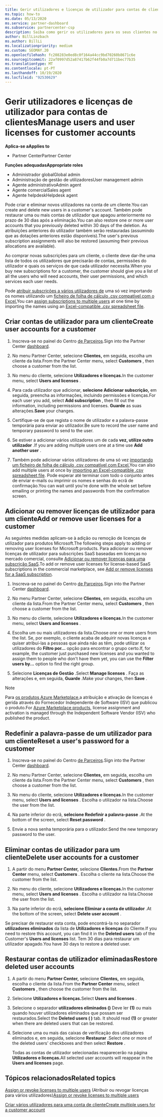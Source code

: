 ```yaml
---
title: Gerir utilizadores e licenças de utilizador para contas de clientes
ms.topic: how-to
ms.date: 05/13/2020
ms.service: partner-dashboard
ms.subservice: partnercenter-csp
description: Saiba como gerir os utilizadores para os seus clientes no Partner Center, como criar contas de utilizador, adicionar ou remover licenças de utilizador, redefinir as palavras-passe do utilizador e eliminar ou restaurar as contas do utilizador.
author: BillLinzbach
ms.author: BillLi
ms.localizationpriority: medium
ms.custom: SEOMAY.20
ms.openlocfilehash: fc208283e0ed8c0f164a44cc9bd70260b8671c6e
ms.sourcegitcommit: 22af0997d52a87417b62f44fb0a7d711bec77b35
ms.translationtype: MT
ms.contentlocale: pt-PT
ms.lasthandoff: 10/19/2020
ms.locfileid: "92530629"
---
```

# <a name="manage-users-and-user-licenses-for-customer-accounts"></a><span data-ttu-id="11939-103">Gerir utilizadores e licenças de utilizador para contas de clientes</span><span class="sxs-lookup"><span data-stu-id="11939-103">Manage users and user licenses for customer accounts</span></span>

<span data-ttu-id="11939-104">**Aplica-se a**</span><span class="sxs-lookup"><span data-stu-id="11939-104">**Applies to**</span></span>

- <span data-ttu-id="11939-105">Partner Center</span><span class="sxs-lookup"><span data-stu-id="11939-105">Partner Center</span></span>

<span data-ttu-id="11939-106">**Funções adequadas**</span><span class="sxs-lookup"><span data-stu-id="11939-106">**Appropriate roles**</span></span>

- <span data-ttu-id="11939-107">Administrador global</span><span class="sxs-lookup"><span data-stu-id="11939-107">Global admin</span></span>
- <span data-ttu-id="11939-108">Administração de gestão de utilizadores</span><span class="sxs-lookup"><span data-stu-id="11939-108">User management admin</span></span>
- <span data-ttu-id="11939-109">Agente administrativo</span><span class="sxs-lookup"><span data-stu-id="11939-109">Admin agent</span></span>
- <span data-ttu-id="11939-110">Agente comercial</span><span class="sxs-lookup"><span data-stu-id="11939-110">Sales agent</span></span>
- <span data-ttu-id="11939-111">Agente helpdesk</span><span class="sxs-lookup"><span data-stu-id="11939-111">Helpdesk agent</span></span>

<span data-ttu-id="11939-112">Pode criar e eliminar novos utilizadores na conta de um cliente.</span><span class="sxs-lookup"><span data-stu-id="11939-112">You can create and delete new users in a customer's account.</span></span> <span data-ttu-id="11939-113">Também pode restaurar uma ou mais contas de utilizador que apagou anteriormente no prazo de 30 dias após a eliminação.</span><span class="sxs-lookup"><span data-stu-id="11939-113">You can also restore one or more user accounts that you previously deleted within 30 days of the deletion.</span></span> <span data-ttu-id="11939-114">As atribuições anteriores do utilizador também serão restauradas (assumindo que as dotações anteriores estão disponíveis).</span><span class="sxs-lookup"><span data-stu-id="11939-114">The user's previous subscription assignments will also be restored (assuming their previous allocations are available).</span></span>

<span data-ttu-id="11939-115">Ao comprar novas subscrições para um cliente, o cliente deve dar-lhe uma lista de todos os utilizadores que precisarão de contas, permissões do utilizador e quais os serviços de que cada utilizador necessita.</span><span class="sxs-lookup"><span data-stu-id="11939-115">When you buy new subscriptions for a customer, the customer should give you a list of all the users who will need accounts, their user permissions, and which services each user needs.</span></span>  

<span data-ttu-id="11939-116">Pode [atribuir subscrições a vários utilizadores de](bulk-license-provisioning-for-multiple-users.md) uma só vez importando os nomes utilizando um [ficheiro de folha de cálculo .csv compatível com o Excel.](adding-multiple-users-to-a-customer-account.md)</span><span class="sxs-lookup"><span data-stu-id="11939-116">You can [assign subscriptions to multiple users](bulk-license-provisioning-for-multiple-users.md) at one time by importing the names using an [Excel-compatible .csv spreadsheet file](adding-multiple-users-to-a-customer-account.md).</span></span>

<a href="" id="createuseraccounts"></a>

## <a name="create-user-accounts-for-a-customer"></a><span data-ttu-id="11939-117">Criar contas de utilizador para um cliente</span><span class="sxs-lookup"><span data-stu-id="11939-117">Create user accounts for a customer</span></span>

1. <span data-ttu-id="11939-118">Inscreva-se no painel do Centro [de Parceiros](https://partner.microsoft.com/dashboard).</span><span class="sxs-lookup"><span data-stu-id="11939-118">Sign into the Partner Center [dashboard](https://partner.microsoft.com/dashboard).</span></span>

2. <span data-ttu-id="11939-119">No menu Partner Center, selecione **Clientes,** em seguida, escolha um cliente da lista.</span><span class="sxs-lookup"><span data-stu-id="11939-119">From the Partner Center menu, select **Customers** , then choose a customer from the list.</span></span>

3. <span data-ttu-id="11939-120">No menu do cliente, selecione **Utilizadores e licenças.**</span><span class="sxs-lookup"><span data-stu-id="11939-120">In the customer menu, select **Users and licenses** .</span></span>

4. <span data-ttu-id="11939-121">Para cada utilizador que adicionar, **selecione Adicionar subscrição,** em seguida, preencha as informações, incluindo permissões e licenças.</span><span class="sxs-lookup"><span data-stu-id="11939-121">For each user you add, select **Add subscription** , then fill out the information, including permissions and licenses.</span></span> <span data-ttu-id="11939-122">**Guarde** as suas alterações.</span><span class="sxs-lookup"><span data-stu-id="11939-122">**Save** your changes.</span></span>

5. <span data-ttu-id="11939-123">Certifique-se de que regista o nome de utilizador e a palavra-passe temporária para enviar ao utilizador.</span><span class="sxs-lookup"><span data-stu-id="11939-123">Be sure to record the user name and temporary password to send to the user.</span></span>

6. <span data-ttu-id="11939-124">Se estiver a adicionar vários utilizadores um de cada **vez, utilize outro utilizador** .</span><span class="sxs-lookup"><span data-stu-id="11939-124">If you are adding multiple users one at a time use **Add another user** .</span></span>

7. <span data-ttu-id="11939-125">Também pode adicionar vários utilizadores de uma só vez [importando um ficheiro de folha de cálculo .csv compatível com Excel.](adding-multiple-users-to-a-customer-account.md)</span><span class="sxs-lookup"><span data-stu-id="11939-125">You can also add multiple users at once by [importing an Excel-compatible .csv spreadsheet file](adding-multiple-users-to-a-customer-account.md).</span></span> <span data-ttu-id="11939-126">Pode esperar até terminar com todo o conjunto antes de enviar e-mails ou imprimir os nomes e senhas do ecrã de confirmação.</span><span class="sxs-lookup"><span data-stu-id="11939-126">You can wait until you're done with the whole set before emailing or printing the names and passwords from the confirmation screen.</span></span>

<a href="" id="userlicensing"></a>

## <a name="add-or-remove-user-licenses-for-a-customer"></a><span data-ttu-id="11939-127">Adicionar ou remover licenças de utilizador para um cliente</span><span class="sxs-lookup"><span data-stu-id="11939-127">Add or remove user licenses for a customer</span></span>

<span data-ttu-id="11939-128">As seguintes medidas aplicam-se à adição ou remoção de licenças de utilizador para produtos Microsoft.</span><span class="sxs-lookup"><span data-stu-id="11939-128">The following steps apply to adding or removing user licenses for Microsoft products.</span></span> <span data-ttu-id="11939-129">Para adicionar ou remover licenças de utilizador para subscrições SaaS baseadas em licenças no mercado comercial, consulte [Adicionar ou remover licenças para uma subscrição SaaS](csp-commercial-marketplace-manage.md#add-or-remove-licenses-for-a-saas-subscription).</span><span class="sxs-lookup"><span data-stu-id="11939-129">To add or remove user licenses for license-based SaaS subscriptions in the commercial marketplace, see [Add or remove licenses for a SaaS subscription](csp-commercial-marketplace-manage.md#add-or-remove-licenses-for-a-saas-subscription).</span></span>

1. <span data-ttu-id="11939-130">Inscreva-se no painel do Centro [de Parceiros](https://partner.microsoft.com/dashboard).</span><span class="sxs-lookup"><span data-stu-id="11939-130">Sign into the Partner Center [dashboard](https://partner.microsoft.com/dashboard).</span></span>

2. <span data-ttu-id="11939-131">No menu Partner Center, selecione **Clientes,** em seguida, escolha um cliente da lista.</span><span class="sxs-lookup"><span data-stu-id="11939-131">From the Partner Center menu, select **Customers** , then choose a customer from the list.</span></span>

3. <span data-ttu-id="11939-132">No menu do cliente, selecione **Utilizadores e licenças.**</span><span class="sxs-lookup"><span data-stu-id="11939-132">In the customer menu, select **Users and licenses** .</span></span>

4. <span data-ttu-id="11939-133">Escolha um ou mais utilizadores da lista.</span><span class="sxs-lookup"><span data-stu-id="11939-133">Choose one or more users from the list.</span></span> <span data-ttu-id="11939-134">Se, por exemplo, o cliente acaba de adquirir novas licenças e quiser atribuí-las a pessoas que ainda não as têm, pode utilizar os utilizadores do **Filtro por...** opção para encontrar o grupo certo.</span><span class="sxs-lookup"><span data-stu-id="11939-134">If, for example, the customer just purchased new licenses and you wanted to assign them to people who don't have them yet, you can use the **Filter users by...** option to find the right group.</span></span>

5. <span data-ttu-id="11939-135">Selecione **Licenças de Gestão** .</span><span class="sxs-lookup"><span data-stu-id="11939-135">Select **Manage licenses** .</span></span> <span data-ttu-id="11939-136">Faça as alterações e, em seguida, **Guarde** .</span><span class="sxs-lookup"><span data-stu-id="11939-136">Make your changes, then **Save** .</span></span>

> [!NOTE]
> <span data-ttu-id="11939-137">Para [os produtos Azure Marketplace,](csp-commercial-marketplace-manage.md#assign-licenses-and-activate-a-subscription-on-behalf-of-a-customer)a atribuição e ativação de licenças é gerida através do Fornecedor Independente de Software (ISV) que publicou o produto.</span><span class="sxs-lookup"><span data-stu-id="11939-137">For [Azure Marketplace products](csp-commercial-marketplace-manage.md#assign-licenses-and-activate-a-subscription-on-behalf-of-a-customer), license assignment and activation is managed through the Independent Software Vendor (ISV) who published the product.</span></span>

<a href="" id="resetpassword"></a>

## <a name="reset-a-users-password-for-a-customer"></a><span data-ttu-id="11939-138">Redefinir a palavra-passe de um utilizador para um cliente</span><span class="sxs-lookup"><span data-stu-id="11939-138">Reset a user's password for a customer</span></span>

1. <span data-ttu-id="11939-139">Inscreva-se no painel do Centro [de Parceiros](https://partner.microsoft.com/dashboard).</span><span class="sxs-lookup"><span data-stu-id="11939-139">Sign into the Partner Center [dashboard](https://partner.microsoft.com/dashboard).</span></span>

2. <span data-ttu-id="11939-140">No menu Partner Center, selecione **Clientes,** em seguida, escolha um cliente da lista.</span><span class="sxs-lookup"><span data-stu-id="11939-140">From the Partner Center menu, select **Customers** , then choose a customer from the list.</span></span>

3.  <span data-ttu-id="11939-141">No menu do cliente, selecione **Utilizadores e licenças.**</span><span class="sxs-lookup"><span data-stu-id="11939-141">In the customer menu, select **Users and licenses** .</span></span> <span data-ttu-id="11939-142">Escolha o utilizador na lista.</span><span class="sxs-lookup"><span data-stu-id="11939-142">Choose the user from the list.</span></span>

4.  <span data-ttu-id="11939-143">Na parte inferior do ecrã, **selecione Redefinir a palavra-passe** .</span><span class="sxs-lookup"><span data-stu-id="11939-143">At the bottom of the screen, select **Reset password** .</span></span> 

5.  <span data-ttu-id="11939-144">Envie a nova senha temporária para o utilizador.</span><span class="sxs-lookup"><span data-stu-id="11939-144">Send the new temporary password to the user.</span></span>

<a href="" id="deleteuseraccounts"></a>

## <a name="delete-user-accounts-for-a-customer"></a><span data-ttu-id="11939-145">Eliminar contas de utilizador para um cliente</span><span class="sxs-lookup"><span data-stu-id="11939-145">Delete user accounts for a customer</span></span>

1.  <span data-ttu-id="11939-146">A partir do menu **Partner Center,** selecione **Clientes.**</span><span class="sxs-lookup"><span data-stu-id="11939-146">From the **Partner Center** menu, select **Customers** .</span></span> <span data-ttu-id="11939-147">Escolha o cliente na lista.</span><span class="sxs-lookup"><span data-stu-id="11939-147">Choose the customer from the list.</span></span>

2.  <span data-ttu-id="11939-148">No menu do cliente, selecione **Utilizadores e licenças.**</span><span class="sxs-lookup"><span data-stu-id="11939-148">In the customer menu, select **Users and licenses** .</span></span> <span data-ttu-id="11939-149">Escolha o utilizador na lista.</span><span class="sxs-lookup"><span data-stu-id="11939-149">Choose the user from the list.</span></span>

3.  <span data-ttu-id="11939-150">Na parte inferior do ecrã, **selecione Eliminar a conta de utilizador** .</span><span class="sxs-lookup"><span data-stu-id="11939-150">At the bottom of the screen, select **Delete user account** .</span></span>

<span data-ttu-id="11939-151">Se precisar de restaurar esta conta, pode encontrá-la no separador **utilizadores eliminados** da lista de **Utilizadores e licenças** do Cliente.</span><span class="sxs-lookup"><span data-stu-id="11939-151">If you need to restore this account, you can find it in the **Deleted users** tab of the Customer's **Users and licenses** list.</span></span> <span data-ttu-id="11939-152">Tem 30 dias para restaurar um utilizador apagado.</span><span class="sxs-lookup"><span data-stu-id="11939-152">You have 30 days to restore a deleted user.</span></span>

<a href="" id="restoreuseraccounts"></a>

## <a name="restore-deleted-user-accounts"></a><span data-ttu-id="11939-153">Restaurar contas de utilizador eliminadas</span><span class="sxs-lookup"><span data-stu-id="11939-153">Restore deleted user accounts</span></span>

1.  <span data-ttu-id="11939-154">A partir do menu **Partner Center,** selecione **Clientes,** em seguida, escolha o cliente da lista.</span><span class="sxs-lookup"><span data-stu-id="11939-154">From the **Partner Center** menu, select **Customers** , then choose the customer from the list.</span></span>

2.  <span data-ttu-id="11939-155">Selecione **Utilizadores e licenças.**</span><span class="sxs-lookup"><span data-stu-id="11939-155">Select **Users and licenses** .</span></span>

3.  <span data-ttu-id="11939-156">Selecione o separador **utilizadores eliminados ()** Deve ler **(1)** ou mais quando houver utilizadores eliminados que possam ser restaurados.</span><span class="sxs-lookup"><span data-stu-id="11939-156">Select the **Deleted users ( )** tab. It should read **(1)** or greater when there are deleted users that can be restored.</span></span>

4.  <span data-ttu-id="11939-157">Selecione uma ou mais das caixas de verificação dos utilizadores eliminados e, em seguida, selecione **Restaurar** .</span><span class="sxs-lookup"><span data-stu-id="11939-157">Select one or more of the deleted users' checkboxes and then select **Restore** .</span></span>

    <span data-ttu-id="11939-158">Todas as contas de utilizador selecionadas reaparecerão na página **Utilizadores e licenças.**</span><span class="sxs-lookup"><span data-stu-id="11939-158">All selected user accounts will reappear in the **Users and licenses** page.</span></span>

## <a name="related-topics"></a><span data-ttu-id="11939-159">Tópicos relacionados</span><span class="sxs-lookup"><span data-stu-id="11939-159">Related topics</span></span>


<span data-ttu-id="11939-160">[Assign or revoke licenses to multiple users](bulk-license-provisioning-for-multiple-users.md) (Atribuir ou revogar licenças para vários utilizadores)</span><span class="sxs-lookup"><span data-stu-id="11939-160">[Assign or revoke licenses to multiple users](bulk-license-provisioning-for-multiple-users.md)</span></span>

[<span data-ttu-id="11939-161">Criar vários utilizadores para uma conta de cliente</span><span class="sxs-lookup"><span data-stu-id="11939-161">Create multiple users for a customer account</span></span>](adding-multiple-users-to-a-customer-account.md)
